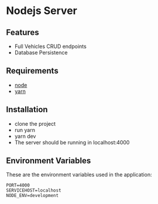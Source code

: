 # Nodejs Server

## Features
- Full Vehicles CRUD endpoints
- Database Persistence

## Requirements
- [node ](https://nodejs.org/en/)
- [yarn](https://yarnpkg.com/en/)

## Installation

- clone the project
- run yarn 
- yarn dev 
- The server should be running in localhost:4000

## Environment Variables
These are the environment variables used in the application:

```
PORT=4000
SERVICEHOST=localhost
NODE_ENV=development
```